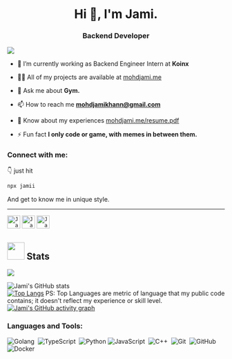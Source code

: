 <h1 align="center">Hi 👋, I'm Jami.</h1>
<h3 align="center">Backend Developer</h3>

![](https://komarev.com/ghpvc/?username=mohdjami)

- 🌱 I’m currently working as Backend Engineer Intern at **Koinx**

- 👨‍💻 All of my projects are available at [mohdjami.me](https://mohdjami.me/projects)

- 💬 Ask me about **Gym.**

- 📫 How to reach me **mohdjamikhann@gmail.com**

- 📄 Know about my experiences [mohdjami.me/resume.pdf](https://drive.google.com/file/d/1V46JIGRiwSfWxw4azaOkrzACrFIE661y/view?usp=sharing)

- ⚡ Fun fact **I only code or game, with memes in between them.**

<h3>Connect with me:</h3>

👇 just hit

```bash
npx jamii
```
And get to know me in unique style.

<hr/>
<p>
<code><a href="https://mohdjami.vercel.app/" title="Jami's Portfolio"><img width="30" alt="Jami's Portfolio" src="https://user-images.githubusercontent.com/81975567/175559971-8edbc18d-a0ce-4da4-82e4-027cbc706cb8.png"></a></code>
<code><a href="https://www.linkedin.com/in/mohdjami/" title="Jami's linkedin"><img width="30" alt="Jami's LinkedIn"src="https://user-images.githubusercontent.com/81975567/175559225-b4b11f66-e5f9-4c4d-b93c-ae0551606ab1.png"></a></code>
<code><a href="https://twitter.com/mohdjami786" title="Jami's Twitter"><img width="30" alt="Jami's Twitter"src="https://user-images.githubusercontent.com/81975567/175558969-524b17fe-499a-4604-b065-5d58c35ce96b.png"></a></code>

</p>


## <img src="https://media.giphy.com/media/uhWLu2lsU0rfLiwYlI/giphy.gif" height="40px" width="40px" /> Stats

<img align="center" src="https://github-readme-streak-stats.herokuapp.com/?user=mohdjami&currStreakNum=2FD3EB&fire=pink&sideLabels=F00&date_format=[Y.]n.j" />

![Jami's GitHub stats](https://github-readme-stats.vercel.app/api?username=mohdjami&show_icons=true&hide_border=True)\
[![Top Langs](https://github-readme-stats.vercel.app/api/top-langs/?username=mohdjami&layout=compact&hide_border=True&langs_count=10)]()
PS: Top Languages are metric of language that my public code contains; it doesn't reflect my experience or skill level.\
[![Jami's GitHub activity graph](https://activity-graph.herokuapp.com/graph?username=mohdjami&custom_title=Jami's%20contribution%20graph&hide_border=true)]()



<h3 align="left">Languages and Tools:</h3>

![Golang](https://img.shields.io/badge/-Go-05122A?style=for-the-badge&logo=go&logoColor=00599C)&nbsp;
![TypeScript](https://img.shields.io/badge/-TypeScript-05122A?style=for-the-badge&logo=typescript)&nbsp;
![Python](https://img.shields.io/badge/-Python-05122A?style=for-the-badge&logo=python&logoColor=FFE873)&nbsp;![JavaScript](https://img.shields.io/badge/-JavaScript-05122A?style=for-the-badge&logo=javascript)&nbsp;
![C++](https://img.shields.io/badge/-C++-05122A?style=for-the-badge&logo=C%2B%2B&logoColor=00599C)&nbsp;
![Git](https://img.shields.io/badge/-Git-05122A?style=for-the-badge&logo=git)&nbsp;
![GitHub](https://img.shields.io/badge/-GitHub-05122A?style=for-the-badge&logo=github)&nbsp;
![Docker](https://img.shields.io/badge/-Docker-05122A?style=for-the-badge&logo=docker&logoColor=00599C)&nbsp;
